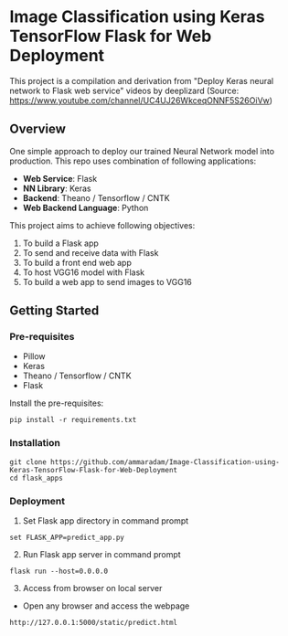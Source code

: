 # Image Classification using Keras TensorFlow Flask for Web Deployment

This project is a compilation and derivation from "Deploy Keras neural network to Flask web service" videos by deeplizard 
(Source: https://www.youtube.com/channel/UC4UJ26WkceqONNF5S26OiVw)


## Overview
One simple approach to deploy our trained Neural Network model into production. This repo uses combination of following applications:
- **Web Service**: Flask
- **NN Library**: Keras
- **Backend**: Theano / Tensorflow / CNTK
- **Web Backend Language**: Python


This project aims to achieve following objectives:
1) To build a Flask app
2) To send and receive data with Flask
3) To build a front end web app
4) To host VGG16 model with Flask
5) To build a web app to send images to VGG16

## Getting Started
### Pre-requisites
- Pillow
- Keras
- Theano / Tensorflow / CNTK
- Flask

Install the pre-requisites:
```
pip install -r requirements.txt
```

### Installation
```
git clone https://github.com/ammaradam/Image-Classification-using-Keras-TensorFlow-Flask-for-Web-Deployment
cd flask_apps
```

### Deployment
1) Set Flask app directory in command prompt
```
set FLASK_APP=predict_app.py
```
2) Run Flask app server in command prompt
```
flask run --host=0.0.0.0
```
3) Access from browser on local server
- Open any browser and access the webpage
```
http://127.0.0.1:5000/static/predict.html
```
